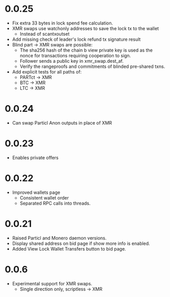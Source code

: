 
0.0.25
==============

- Fix extra 33 bytes in lock spend fee calculation.
- XMR swaps use watchonly addresses to save the lock tx to the wallet
  - Instead of scantxoutset
- Add missing check of leader's lock refund tx signature result
- Blind part -> XMR swaps are possible:
  - The sha256 hash of the chain b view private key is used as the nonce for transactions requiring cooperation to sign.
  - Follower sends a public key in xmr_swap.dest_af.
  - Verify the rangeproofs and commitments of blinded pre-shared txns.
- Add explicit tests for all paths of:
  - PARTct -> XMR
  - BTC -> XMR
  - LTC -> XMR


0.0.24
==============

- Can swap Particl Anon outputs in place of XMR


0.0.23
==============

- Enables private offers


0.0.22
==============

- Improved wallets page
  - Consistent wallet order
  - Separated RPC calls into threads.


0.0.21
==============

- Raised Particl and Monero daemon versions.
- Display shared address on bid page if show more info is enabled.
- Added View Lock Wallet Transfers button to bid page.


0.0.6
==============

- Experimental support for XMR swaps.
  - Single direction only, scriptless -> XMR
